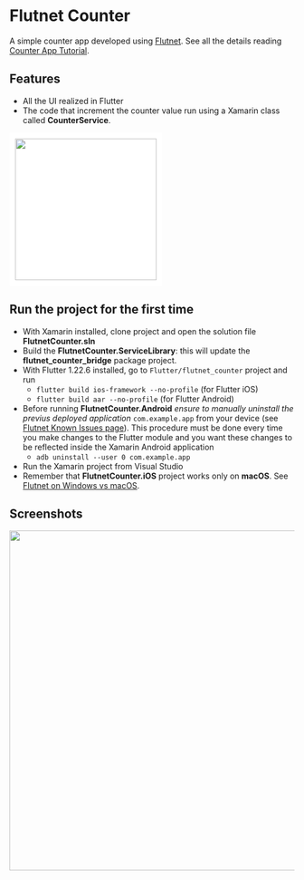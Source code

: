 # Flutnet Counter

A simple counter app developed using [Flutnet](https://www.flutnet.com). See all the details reading [Counter App Tutorial](https://www.flutnet.com/Documentation/Samples-Tutorials/Flutnet-Counter).

## Features

- All the UI realized in Flutter
- The code that increment the counter value run using a Xamarin class called **CounterService**.

<img src="github_assets/sketch.png" height="250" style="background-color:white; padding:10px;">

## Run the project for the first time

- With Xamarin installed, clone project and open the solution file **FlutnetCounter.sln**
- Build the **FlutnetCounter.ServiceLibrary**: this will update the **flutnet_counter_bridge** package project.
- With Flutter 1.22.6 installed, go to `Flutter/flutnet_counter` project and run 
    - `flutter build ios-framework --no-profile` (for Flutter iOS)
    - `flutter build aar --no-profile` (for Flutter Android)
- Before running **FlutnetCounter.Android** _ensure to manually uninstall the previus deployed application_ `com.example.app` from your device (see [Flutnet Known Issues page](https://www.flutnet.com/Download/Release-Notes/Known-Issues)). This procedure must be done every time you make changes to the Flutter module and you want these changes to be reflected inside the Xamarin Android application
    - `adb uninstall --user 0 com.example.app`
- Run the Xamarin project from Visual Studio
- Remember that **FlutnetCounter.iOS** project works only on **macOS**. See [Flutnet on Windows vs macOS](https://www.flutnet.com/Documentation/Getting-Started/Flutnet-on-Windows-vs-macOS).

## Screenshots

<img src="github_assets/app.gif" height="600">

